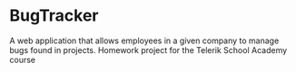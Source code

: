 BugTracker
==========

A web application that allows employees in a given company to manage bugs found in projects. 
Homework project for the Telerik School Academy course
